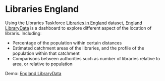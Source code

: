 Libraries England
=================

Using the Libraries Taskforce [Libraries in England](https://www.gov.uk/government/publications/public-libraries-in-england-basic-dataset) dataset, [England LibraryData](https://england.librarydata.uk) is a dashboard to explore different aspect of the location of libraris. Including:

- Percentage of the population within certain distances
- Estimated catchment areas of the libraries, and the profile of the population within that catchment
- Comparisons between authorities such as number of libraries relative to area, or relative to population

Demo: [England LibraryData](https://england.librarydata.uk)